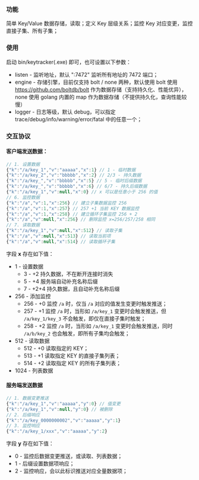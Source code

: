 ### 功能

简单 Key/Value 数据存储，读取；定义 Key 层级关系；监控 Key 对应变更，监控直接子集、所有子集；

### 使用
启动 bin/keytracker(.exe) 即可，也可设置以下参数：
* listen - 监听地址，默认 ":7472" 监听所有地址的 7472 端口；
* engine - 存储引擎，目前仅支持 bolt / none 两种，默认使用 bolt 使用 https://github.com/boltdb/bolt 作为数据存储（支持持久化、性能优异），none 使用 golang 内置的 map 作为数据存储（不提供持久化，查询性能较慢）
* logger - 日志等级，默认 debug，可以指定 trace/debug/info/warning/error/fatal 中的任意一个；

### 交互协议

#### 客户端发送数据：

``` javascript
// 1. 设置数据
{"k":"/a/key_1","v":"aaaaa","x":1} // 1 - 临时数据
{"k":"/a/key_2","v":"bbbbb","x":2} // 2/3 - 持久数据
{"k":"/a/key_","v":"bbbbb","x":5} // 5 - 临时后缀数据
{"k":"/a/key_","v":"bbbbb","x":6} // 6/7 - 持久后缀数据
{"k":"/a/key_1","v":null,"x":0} // x 可以是任意小于 256 的值
// 6. 监控数据
{"k":"/a","v":1,"x":256} // 建立子集数据监控 256
{"k":"/a","v":1,"x":257} // 257 +1 当前 KEY 数据监控
{"k":"/a","v":1,"x":258} // 建立循环子集监控 256 + 2
{"k":"/a","v":null,"x":256} // 删除监控 x=256/257/258 相同
// 7. 读取数据
{"k":"/a/key_1","v":null,"x":512} // 读取子集
{"k":"/a","v":null,"x":513} // 读取当前项
{"k":"/a","v":null,"x":514} // 读取循环子集
```

字段 **x** 存在如下值：
* 1 - 设置数据
	* 3 - +2 持久数据，不在断开连接时消失
	* 5 - +4 服务端自动补充名称后缀
	* 7 - +2+4 持久数据，且自动补充名称后缀
* 256 - 添加监控
	* 256 - +0 监控 `/a` 时，仅当 `/a` 对应的值发生变更时触发推送；
	* 257 - +1 监控 `/a` 时，当形如 `/a/key_1` 变更时会触发推送，但 `/a/key_1/key_3` 不会触发，即仅在直接子集时触发；
	* 258 - +2 监控 `/a` 时，当形如 `/a/key_1` 变更时会触发推送，同时 `/a/b/key_2` 也会触发，即所有子集均会触发；
* 512 - 读取数据
	* 512 - +0 读取指定的 KEY；
	* 513 - +1 读取指定 KEY 的直接子集列表；
	* 514 - +2 读取指定 KEY 的所有子集列表；
* 1024 - 列表数据

#### 服务端发送数据

``` javascript
// 1. 数据变更推送
{"k":"/a/key_1","v":"aaaaa","y":0} // 值变更
{"k":"/a/key_1","v":null,"y":0} // 被删除
// 2. 后缀响应
{"k":"/a/key_0000000002","v":"aaaaa","y":1} 
// 3. 监控响应
{"k":"/a/key_1/xxx","v":"aaaaa","y":2}
```

字段 **y** 存在如下值：
* 0 - 监控后数据变更推送，或读取、列表数据；
* 1 - 后缀设置数据项响应；
* 2 - 监控响应，会以此标识推送对应全量数据项；
